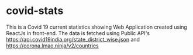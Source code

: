 # covid-stats
This is a Covid 19 current statistics showing Web Application created using ReactJs in front-end. The data is fetched using Public API's
https://api.covid19india.org/state_district_wise.json and
https://corona.lmao.ninja/v2/countries


